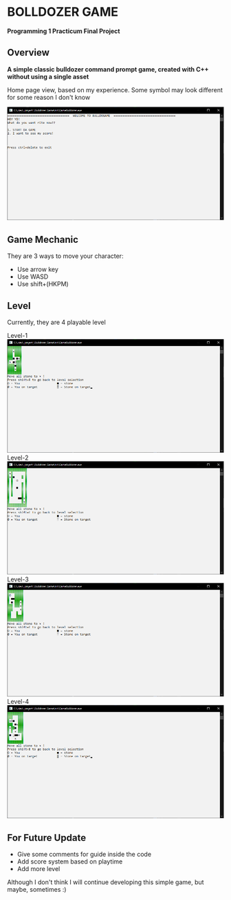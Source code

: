 # BOLLDOZER GAME
**Programming 1 Practicum Final Project**

## Overview
**A simple classic bulldozer command prompt game, created with C++ without using a single asset**

Home page view, based on my experience. Some symbol may look different for some reason I don't know

![home](./images/home.png)

## Game Mechanic

They are 3 ways to move your character:

- Use arrow key
- Use WASD
- Use shift+(HKPM)

## Level

Currently, they are 4 playable level

Level-1
![level-1](./images/lv_1.png)
Level-2
![level-2](./images/lv_2.png)
Level-3
![level-3](./images/lv_3.png)
Level-4
![level-4](./images/lv_4.png)

## For Future Update

- Give some comments for guide inside the code
- Add score system based on playtime
- Add more level

Although I don't think I will continue developing this simple game, but maybe, sometimes :)
